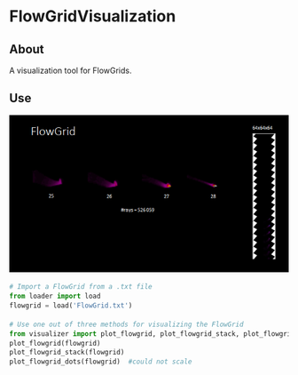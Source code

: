 # FlowGridVisualization

## About
A visualization tool for FlowGrids.

## Use
<p align="center"><img src="https://github.com/matt77hias/FlowGridVisualization/blob/master/res/Example.png" ></p>

~~~~python
# Import a FlowGrid from a .txt file
from loader import load
flowgrid = load('FlowGrid.txt')

# Use one out of three methods for visualizing the FlowGrid 
from visualizer import plot_flowgrid, plot_flowgrid_stack, plot_flowgrid_dots
plot_flowgrid(flowgrid)
plot_flowgrid_stack(flowgrid)
plot_flowgrid_dots(flowgrid)  #could not scale
~~~~
